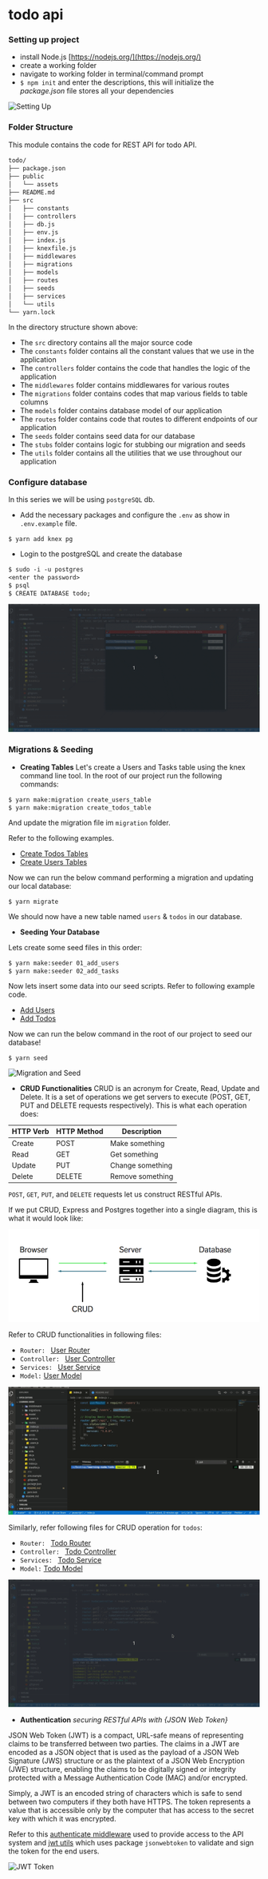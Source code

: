 # todo api 

### Setting up project
- install Node.js [https://nodejs.org/](https://nodejs.org/)
- create a working folder
- navigate to working folder in terminal/command prompt
- `$ npm init` and enter the descriptions, this will initialize the *package.json* file stores all your dependencies

![Setting Up](../screenshots/project_01.gif)

### Folder Structure
This module contains the code for REST API for todo API.

```
todo/
├── package.json
├── public
│   └── assets
├── README.md
├── src
│   ├── constants
│   ├── controllers
│   ├── db.js
│   ├── env.js
│   ├── index.js
│   ├── knexfile.js
│   ├── middlewares
│   ├── migrations
│   ├── models
│   ├── routes
│   ├── seeds
│   ├── services
│   └── utils
└── yarn.lock
```

In the directory structure shown above:

- The `src` directory contains all the major source code
- The `constants` folder contains all the constant values that we use in the application
- The `controllers` folder contains the code that handles the logic of the application
- The `middlewares` folder contains middlewares for various routes
- The `migrations` folder contains codes that map various fields to table columns
- The `models` folder contains database model of our application
- The `routes` folder contains code that routes to different endpoints of our application
- The `seeds` folder contains seed data for our database
- The `stubs` folder contains logic for stubbing our migration and seeds
- The `utils` folder contains all the utilities that we use throughout our application

### Configure database
In this series we will be using `postgreSQL` db. 

- Add the necessary packages and configure the `.env` as show in `.env.example` file.

```shell 
$ yarn add knex pg
```

- Login to the postgreSQL and create the database

```
$ sudo -i -u postgres
<enter the password>
$ psql 
$ CREATE DATABASE todo;
```

![Setting up the database](../screenshots/project_02.gif)

### Migrations & Seeding

- **Creating Tables**
Let's create a Users and Tasks table using the knex command line tool. In the root of our project run the following commands:

```shell
$ yarn make:migration create_users_table
$ yarn make:migration create_todos_table
```
And update the migration file im `migration` folder.  

Refer to the following examples.  
- [Create Todos Tables](./src/migrations/20210213193225_create_todo_table.js)
- [Create Users Tables](./src/migrations/20210213194241_create_user_table.js)

Now we can run the below command performing a migration and updating our local database:

```shell
$ yarn migrate
```

We should now have a new table named `users` & `todos` in our database.

- **Seeding Your Database**

Lets create some seed files in this order:

```shell
$ yarn make:seeder 01_add_users
$ yarn make:seeder 02_add_tasks
```

Now lets insert some data into our seed scripts. Refer to following example code.

- [Add Users](./src/seeds/01_add_users.js)
- [Add Todos](./src/seeds/02_add_todos.js)

Now we can run the below command in the root of our project to seed our database!

```shell
$ yarn seed
```

![Migration and Seed](../screenshots/project_03.gif)

- **CRUD Functionalities**
CRUD is an acronym for Create, Read, Update and Delete. It is a set of operations we get servers to execute (POST, GET, PUT and DELETE requests respectively). This is what each operation does: 

|HTTP Verb|HTTP Method|Description|
|---------|-----------|-----------|
|Create|POST|Make something|
|Read|GET|Get something|
|Update|PUT|Change something|
|Delete|DELETE|Remove something|

`POST`, `GET`, `PUT`, and `DELETE` requests let us construct RESTful APIs.  

If we put CRUD, Express and Postgres together into a single diagram, this is what it would look like:

![CRUD](../screenshots/crud-express-postgres.png)

Refer to CRUD functionalities in following files: 
- `Router: ` [User Router](./src/routes/users.js) 
- `Controller: ` [User Controller](./src/controllers/users.js)
- `Services: ` [User Service](./src/services/users.js)
- `Model:` [User Model](./src/model/users.js)

![CRUD Users](../screenshots/project_04.gif)

Similarly, refer following files for CRUD operation for `todos`: 
- `Router: ` [Todo Router](./src/routes/todo.js) 
- `Controller: ` [Todo Controller](./src/controllers/todo.js)
- `Services: ` [Todo Service](./src/services/todo.js)
- `Model:` [Todo Model](./src/model/todo.js)

![CRUD Todos](../screenshots/project_05.gif)

- **Authentication**
*securing RESTful APIs with {JSON Web Token}*

JSON Web Token (JWT) is a compact, URL-safe means of representing claims to be transferred between two parties. The claims in a JWT are encoded as a JSON object that is used as the payload of a JSON Web Signature (JWS) structure or as the plaintext of a JSON Web Encryption (JWE) structure, enabling the claims to be digitally signed or integrity protected with a Message Authentication Code (MAC) and/or encrypted.  

Simply, a JWT is an encoded string of characters which is safe to send between two computers if they both have HTTPS. The token represents a value that is accessible only by the computer that has access to the secret key with which it was encrypted.

Refer to this [authenticate middleware](./src/middleware/authenticate.js) used to provide access to the API system and [jwt utils](./src/utils/jwt.js) which uses package `jsonwebtoken` to validate and sign the token for the end users.

![JWT Token](../screenshots/project_06.gif)

